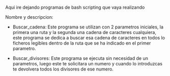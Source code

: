 Aqui ire dejando programas de bash scripting que vaya realizando

Nombre y descripcion:
  - Buscar_cadena: Este programa se utilizan con 2 parametros iniciales, la primera una ruta y la segunda una cadena de caracteres cualquiera, este programa se dedica a buscar esa cadena de caracteres en todos lo ficheros legibles dentro de la ruta que se ha indicado en el primer parametro.

  - Buscar_divisores: Este programa se ejecuta sin necesidad de un parametros, luego este te solicitara un numero y cuando lo introduzcas te devolvera todos los divisores de ese numero.
